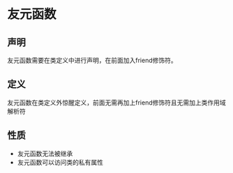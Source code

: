 # 友元函数

## 声明

友元函数需要在类定义中进行声明，在前面加入friend修饰符。

## 定义

友元函数在类定义外惊醒定义，前面无需再加上friend修饰符且无需加上类作用域解析符

## 性质

- 友元函数无法被继承
- 友元函数可以访问类的私有属性
